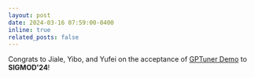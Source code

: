```yaml
---
layout: post
date: 2024-03-16 07:59:00-0400
inline: true
related_posts: false
---
```


Congrats to Jiale, Yibo, and Yufei on the acceptance of [GPTuner Demo](https://www.youtube.com/watch?v=Hz5Zck-9TlA) to <b>SIGMOD'24</b>! 
